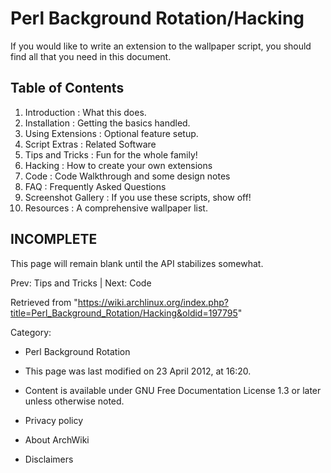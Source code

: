 Perl Background Rotation/Hacking
================================

  

If you would like to write an extension to the wallpaper script, you
should find all that you need in this document.

Table of Contents
-----------------

1.  Introduction : What this does.
2.  Installation : Getting the basics handled.
3.  Using Extensions : Optional feature setup.
4.  Script Extras : Related Software
5.  Tips and Tricks : Fun for the whole family!
6.  Hacking : How to create your own extensions
7.  Code : Code Walkthrough and some design notes
8.  FAQ : Frequently Asked Questions
9.  Screenshot Gallery : If you use these scripts, show off!
10. Resources : A comprehensive wallpaper list.

INCOMPLETE
----------

This page will remain blank until the API stabilizes somewhat.

Prev: Tips and Tricks | Next: Code

Retrieved from
"https://wiki.archlinux.org/index.php?title=Perl_Background_Rotation/Hacking&oldid=197795"

Category:

-   Perl Background Rotation

-   This page was last modified on 23 April 2012, at 16:20.
-   Content is available under GNU Free Documentation License 1.3 or
    later unless otherwise noted.
-   Privacy policy
-   About ArchWiki
-   Disclaimers
